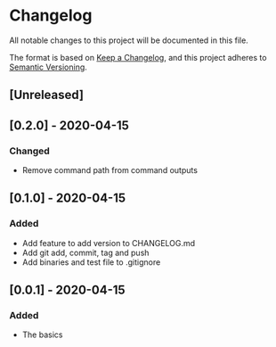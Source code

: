 # Changelog

All notable changes to this project will be documented in this file.

The format is based on [Keep a Changelog](https://keepachangelog.com/en/1.0.0/),
and this project adheres to [Semantic Versioning](https://semver.org/spec/v2.0.0.html).

## [Unreleased]

## [0.2.0] - 2020-04-15

### Changed

- Remove command path from command outputs

## [0.1.0] - 2020-04-15

### Added

- Add feature to add version to CHANGELOG.md
- Add git add, commit, tag and push
- Add binaries and test file to .gitignore

## [0.0.1] - 2020-04-15

### Added

- The basics
